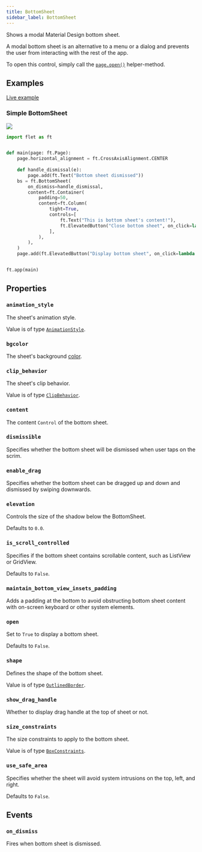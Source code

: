 ```yaml
---
title: BottomSheet
sidebar_label: BottomSheet
---
```


Shows a modal Material Design bottom sheet.

A modal bottom sheet is an alternative to a menu or a dialog and prevents the user from interacting with the rest of the app.

To open this control, simply call the [`page.open()`](/docs/controls/page#opencontrol) helper-method.

## Examples

[Live example](https://flet-controls-gallery.fly.dev/dialogs/bottomsheet)

### Simple BottomSheet

<img src="/img/docs/controls/bottom-sheet/bottom-sheet-sample.gif" className="screenshot-30"/>

```python
import flet as ft


def main(page: ft.Page):
    page.horizontal_alignment = ft.CrossAxisAlignment.CENTER
    
    def handle_dismissal(e):
        page.add(ft.Text("Bottom sheet dismissed"))
    bs = ft.BottomSheet(
        on_dismiss=handle_dismissal,
        content=ft.Container(
            padding=50,
            content=ft.Column(
                tight=True,
                controls=[
                    ft.Text("This is bottom sheet's content!"),
                    ft.ElevatedButton("Close bottom sheet", on_click=lambda _: page.close(bs)),
                ],
            ),
        ),
    )
    page.add(ft.ElevatedButton("Display bottom sheet", on_click=lambda _: page.open(bs)))


ft.app(main)
```

## Properties

### `animation_style`

The sheet's animation style.

Value is of type [`AnimationStyle`](/docs/reference/types/animationstyle).

### `bgcolor`

The sheet's background [color](/docs/reference/colors).

### `clip_behavior`

The sheet's clip behavior.

Value is of type [`ClipBehavior`](/docs/reference/types/clipbehavior).

### `content`

The content `Control` of the bottom sheet.

### `dismissible`

Specifies whether the bottom sheet will be dismissed when user taps on the scrim.

### `enable_drag`

Specifies whether the bottom sheet can be dragged up and down and dismissed by swiping downwards.

### `elevation`

Controls the size of the shadow below the BottomSheet.

Defaults to `0.0`.

### `is_scroll_controlled`

Specifies if the bottom sheet contains scrollable content, such as ListView or GridView.

Defaults to `False`.

### `maintain_bottom_view_insets_padding`

Adds a padding at the bottom to avoid obstructing bottom sheet content with on-screen keyboard or other system elements.

### `open`

Set to `True` to display a bottom sheet.

Defaults to `False`.

### `shape`

Defines the shape of the bottom sheet.

Value is of type [`OutlinedBorder`](/docs/reference/types/outlinedborder).

### `show_drag_handle`

Whether to display drag handle at the top of sheet or not.

### `size_constraints`

The size constraints to apply to the bottom sheet.

Value is of type [`BoxConstraints`](/docs/reference/types/boxconstraints).

### `use_safe_area`

Specifies whether the sheet will avoid system intrusions on the top, left, and right.

Defaults to `False`.

## Events

### `on_dismiss`

Fires when bottom sheet is dismissed.